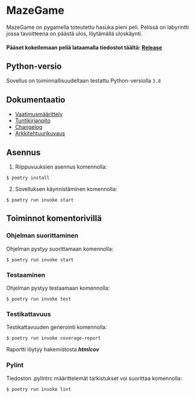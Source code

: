 # MazeGame

MazeGame on pygamella toteutettu hasuka pieni peli. Pelissä on labyrintti jossa tavoitteena on päästä ulos, löytämällä uloskäynti.

#### Pääset kokeilemaan peliä lataamalla tiedostot täältä: [Release](https://github.com/BananaMayo/ot-harjoitustyo/releases)

## Python-versio
Sovellus on toiminnallisuudeltaan testattu Python-versiolla `3.8`

## Dokumentaatio
* [Vaatimusmäärittely](https://github.com/BananaMayo/ot-harjoitustyo/blob/master/dokumentaatio/Vaatimusm%C3%A4%C3%A4rittely.md#grejor)
* [Tuntikirjanpito](https://github.com/BananaMayo/ot-harjoitustyo/blob/master/dokumentaatio/Tuntikirjanpito.md#mera-grejor)
* [Changelog](https://github.com/BananaMayo/ot-harjoitustyo/blob/master/dokumentaatio/Changelog.md)
* [Arkkitehtuurikuvaus](https://github.com/BananaMayo/ot-harjoitustyo/blob/master/dokumentaatio/Arkkitehtuuri.md)


## Asennus
1. Riippuvuuksien asennus komennolla:
```
$ poetry install
```
2. Sovelluksen käynnistäminen komennolla:
```
$ poetry run invoke start
```

## Toiminnot komentorivillä
### Ohjelman suorittaminen
Ohjelman pystyy suorittamaan komennolla:
```
$ poetry run invoke start
```
### Testaaminen
Ohjelman pystyy testaamaan komennolla:
```
$ poetry run invoke test
```
### Testikattavuus
Testikattavuuden generointi komennolla:
```
$ poetry run invoke coverage-report
```
Raportti löytyy hakemistosta ***htmlcov***

### Pylint
Tiedoston .pylintrc määrittelemät tarkistukset voi suorittaa komennolla:
```
$ poetry run invoke lint
```
